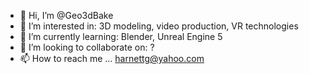 - 👋 Hi, I’m @Geo3dBake
- 👀 I’m interested in: 3D modeling, video production, VR technologies
- 🌱 I’m currently learning: Blender, Unreal Engine 5
- 💞️ I’m looking to collaborate on: ?
- 📫 How to reach me ... harnettg@yahoo.com

<!---
Geo3dBake/Geo3dBake is a ✨ special ✨ repository because its `README.md` (this file) appears on your GitHub profile.
You can click the Preview link to take a look at your changes.
--->
